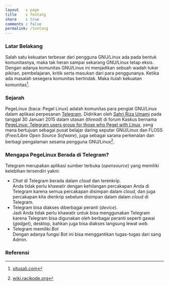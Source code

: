 ```yaml
---
layout   : page
title    : Tentang
share    : true
comments : false
permalink: /tentang
---
```


### Latar Belakang

Salah satu kekuatan terbesar dari pengguna GNU/Linux ada pada bentuk komunitasnya, maka tak heran sampai sekarang GNU/Linux tetap eksis. Dengan adanya komunitas GNU/Linux ini menjadikan sebuah wadah tukar pikiran, pembelajaran, kritik serta masukan dari para penggunanya. Ketika ada masalah sesegera komunitas bertindak. Maka itulah kekuatan komunitas[^1].

### Sejarah

PegeLinux (baca: Pegel Linux) adalah komunitas para pengiat GNU/Linux dalam aplikasi perpesanan [Telegram](https://telegram.org). Didirikan oleh [Sahri Riza Umami](http://rizaumami.github.io/) pada tanggal 30 Januari 2015 dalam utasan (_thread_) di forum Kaskus bernama [PegeLinux: Telegram users group for those who Pegel with Linux](http://kask.us/hVsB8), yang mana bertujuan sebagai pusat belajar daring seputar GNU/Linux dan FLOSS (_Free/Libre Open Source Sofware_), juga sebagai sarana perkenalan dan berbagi pengalaman sesama pengguna GNU/Linux[^2].

### Mengapa PegeLinux Berada di Telegram?

Telegram merupakan aplikasi sumber terbuka (_opensource_) yang memiliki kelebihan tersendiri yakni:

* _Chat_ di Telegram berada dalam _cloud_ dan terenkrip.<br/>
Anda tidak perlu khawatir dengan kehilangan percakapan Anda di Telegram karena semua percakapan disimpan dalam _cloud_, dan juga percakapan kita dienkrip sebelum disimpan dalam dalam _cloud_ di Telegram.
* Telegram bisa diakses diberbagai peranti (_device_).<br/>
Jadi Anda tidak perlu khawatir untuk bisa menggunakan Telegram karena Telegram bisa digunakan oleh berbagai peranti seperti gawai (_gadget_), desktop, bahkan juga bisa diakses langsung lewat _web_.
* Telegram memiliki _Bot_<br/>
Dengan adanya fungsi Bot ini bisa menggantikan tugas-tugas dari sang Admin.

### Referensi

[^1]: [situsali.com](https://situsali.com/pegelinux-komunitas-linux-indonesia-di-telegram/)
[^2]: [wiki.racikode.org](http://wiki.racikode.org/pegelinux)
